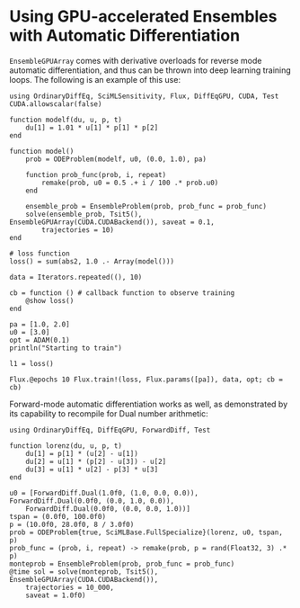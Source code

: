 # Using GPU-accelerated Ensembles with Automatic Differentiation

`EnsembleGPUArray` comes with derivative overloads for reverse mode automatic differentiation,
and thus can be thrown into deep learning training loops. The following is an example
of this use:

```@example ad
using OrdinaryDiffEq, SciMLSensitivity, Flux, DiffEqGPU, CUDA, Test
CUDA.allowscalar(false)

function modelf(du, u, p, t)
    du[1] = 1.01 * u[1] * p[1] * p[2]
end

function model()
    prob = ODEProblem(modelf, u0, (0.0, 1.0), pa)

    function prob_func(prob, i, repeat)
        remake(prob, u0 = 0.5 .+ i / 100 .* prob.u0)
    end

    ensemble_prob = EnsembleProblem(prob, prob_func = prob_func)
    solve(ensemble_prob, Tsit5(), EnsembleGPUArray(CUDA.CUDABackend()), saveat = 0.1,
        trajectories = 10)
end

# loss function
loss() = sum(abs2, 1.0 .- Array(model()))

data = Iterators.repeated((), 10)

cb = function () # callback function to observe training
    @show loss()
end

pa = [1.0, 2.0]
u0 = [3.0]
opt = ADAM(0.1)
println("Starting to train")

l1 = loss()

Flux.@epochs 10 Flux.train!(loss, Flux.params([pa]), data, opt; cb = cb)
```

Forward-mode automatic differentiation works as well, as demonstrated by its capability
to recompile for Dual number arithmetic:

```@example ad
using OrdinaryDiffEq, DiffEqGPU, ForwardDiff, Test

function lorenz(du, u, p, t)
    du[1] = p[1] * (u[2] - u[1])
    du[2] = u[1] * (p[2] - u[3]) - u[2]
    du[3] = u[1] * u[2] - p[3] * u[3]
end

u0 = [ForwardDiff.Dual(1.0f0, (1.0, 0.0, 0.0)), ForwardDiff.Dual(0.0f0, (0.0, 1.0, 0.0)),
    ForwardDiff.Dual(0.0f0, (0.0, 0.0, 1.0))]
tspan = (0.0f0, 100.0f0)
p = (10.0f0, 28.0f0, 8 / 3.0f0)
prob = ODEProblem{true, SciMLBase.FullSpecialize}(lorenz, u0, tspan, p)
prob_func = (prob, i, repeat) -> remake(prob, p = rand(Float32, 3) .* p)
monteprob = EnsembleProblem(prob, prob_func = prob_func)
@time sol = solve(monteprob, Tsit5(), EnsembleGPUArray(CUDA.CUDABackend()),
    trajectories = 10_000,
    saveat = 1.0f0)
```
